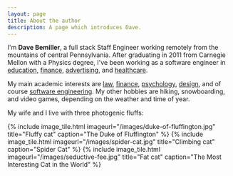 ```yaml
---
layout: page
title: About the author
description: A page which introduces Dave.
---
```


I'm **Dave Bemiller**, a full stack Staff Engineer working remotely from the mountains of
central Pennsylvania. After graduating in 2011 from Carnegie Mellon with a Physics degree, I've been working as a software engineer in [education](https://www.ixl.com),
[finance](https://www.creditkarma.com), [advertising](https://www.xandr.com), and
[healthcare](https://carbonhealth.com).

My main academic interests are [law](https://popehat.substack.com/),
[finance](https://www.amazon.com/Adaptive-Markets-Financial-Evolution-Thought/dp/0691135142),
[psychology](https://www.amazon.com/Behave-Biology-Humans-Best-Worst/dp/009957506X),
[design](https://www.coursera.org/specializations/ui-ux-design), and
of course [software engineering](https://www.amazon.com/dp/B08RMSHYGG). My other hobbies are
hiking, snowboarding, and video games, depending on the weather and time of year.

My wife and I live with three photogenic fluffs:

<section class="tiled-images">
{% include image_tile.html imageurl="/images/duke-of-fluffington.jpg" title="Fluffy cat" caption="The Duke of Fluffington" %}
{% include image_tile.html imageurl="/images/spider-cat.jpg" title="Climbing cat" caption="Spider Cat" %}
{% include image_tile.html imageurl="/images/seductive-fee.jpg" title="Fat cat" caption="The Most Interesting Cat in the World" %}
</section>
